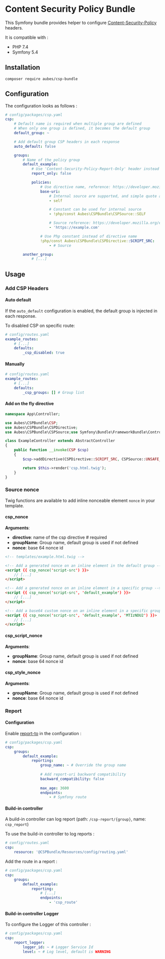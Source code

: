 # Content Security Policy Bundle

This Symfony bundle provides helper to configure [Content-Security-Policy](https://developer.mozilla.org/fr/docs/Web/HTTP/CSP) headers.

It is compatible with :
 * PHP 7.4
 * Symfony 5.4

## Installation

```shell
composer require aubes/csp-bundle
```

## Configuration

The configuration looks as follows :

```yaml
# config/packages/csp.yaml
csp:
    # Default name is required when multiple group are defined
    # When only one group is defined, it becomes the default group
    default_group: ~

    # Add default group CSP headers in each response
    auto_default: false

    groups:
        # Name of the policy group
        default_example:
            # Use 'Content-Security-Policy-Report-Only' header instead of 'Content-Security-Policy'
            report_only: false

            policies:
                # Use directive name, reference: https://developer.mozilla.org/en-US/docs/Web/HTTP/Headers/Content-Security-Policy
                base-uri:
                    # Internal source are supported, and simple quote are automatically added
                    - self

                    # Constant can be used for internal source
                    - !php/const Aubes\CSPBundle\CSPSource::SELF

                    # Source reference: https://developer.mozilla.org/en-US/docs/Web/HTTP/Headers/Content-Security-Policy/Sources
                    - 'https://example.com'

                # Use Php constant instead of directive name
                !php/const Aubes\CSPBundle\CSPDirective::SCRIPT_SRC:
                    - # Source

        another_group:
            # [...]
```

## Usage

### Add CSP Headers

#### Auto default

If the `auto_default` configuration is enabled, the default group is injected in each response.

To disabled CSP on specific route:

```yaml
# config/routes.yaml
example_routes:
    # [...]
    defaults:
        _csp_disabled: true
```

#### Manually

```yaml
# config/routes.yaml
example_routes:
    # [...]
    defaults:
        _csp_groups: [] # Group list
```

#### Add on the fly directive

```php
namespace App\Controller;

use Aubes\CSPBundle\CSP;
use Aubes\CSPBundle\CSPDirective;
use Aubes\CSPBundle\CSPSource;use Symfony\Bundle\FrameworkBundle\Controller\AbstractController;

class ExampleController extends AbstractController
{
    public function __invoke(CSP $csp)
    {
        $csp->addDirective(CSPDirective::SCRIPT_SRC, CSPSource::UNSAFE_INLINE/*, 'default_example'*/);

        return $this->render('csp.html.twig');
    }
}
```

### Source nonce

Twig functions are available to add inline nonceable element `nonce` in your template.

#### csp_nonce

**Arguments**:

* **directive**: name of the csp directive # required
* **groupName**: Group name, default group is used if not defined
* **nonce**: base 64 nonce id

```html
<!-- templates/example.html.twig -->

<!-- Add a generated nonce on an inline element in the default group -->
<script {{ csp_nonce('script-src') }}>
    // [...]
</script>

<!-- Add a generated nonce on an inline element in a specific group -->
<script {{ csp_nonce('script-src', 'default_example') }}>
    // [...]
</script>

<!-- Add a base64 custom nonce on an inline element in a specific group -->
<script {{ csp_nonce('script-src', 'default_example', 'MTIzNDU2') }}>
    // [...]
</script>
```

#### csp_script_nonce

**Arguments**:

* **groupName**: Group name, default group is used if not defined
* **nonce**: base 64 nonce id

#### csp_style_nonce

**Arguments**:

* **groupName**: Group name, default group is used if not defined
* **nonce**: base 64 nonce id

### Report

#### Configuration

Enable [report-to](https://developer.mozilla.org/en-US/docs/Web/HTTP/Headers/Content-Security-Policy/report-to) in the configuration :

```yaml
# config/packages/csp.yaml
csp:
    groups:
        default_example:
            reporting:
                group_name: ~ # Override the group name
                
                # Add report-uri backward compatibility
                backward_compatibility: false
                
                max_age: 3600
                endpoints:
                    - # Symfony route
```

#### Build-in controller

A build-in controller can log report (path: `/csp-report/{group}`, name: `csp_report`)

To use the build-in controller to log reports :

```yaml
# config/routes.yaml
csp:
    resource: '@CSPBundle/Resources/config/routing.yaml'
```

Add the route in a report :

```yaml
# config/packages/csp.yaml
csp:
    groups:
        default_example:
            reporting:
                # [...]
                endpoints:
                    - 'csp_route'
```

#### Build-in controller Logger

To configure the Logger of this controller :

```yaml
# config/packages/csp.yaml
csp:
    report_logger:
        logger_id: ~ # Logger Service Id
        level: ~ # Log level, default is WARNING
```
